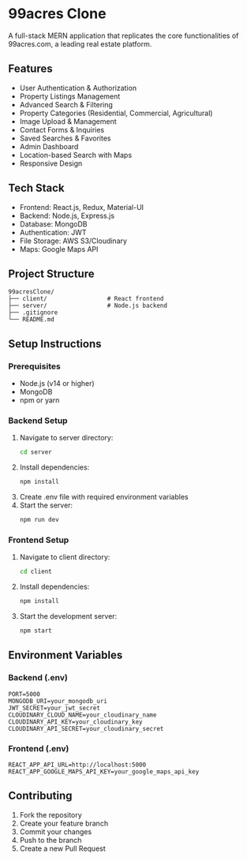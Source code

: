 # 99acres Clone

A full-stack MERN application that replicates the core functionalities of 99acres.com, a leading real estate platform.

## Features

- User Authentication & Authorization
- Property Listings Management
- Advanced Search & Filtering
- Property Categories (Residential, Commercial, Agricultural)
- Image Upload & Management
- Contact Forms & Inquiries
- Saved Searches & Favorites
- Admin Dashboard
- Location-based Search with Maps
- Responsive Design

## Tech Stack

- Frontend: React.js, Redux, Material-UI
- Backend: Node.js, Express.js
- Database: MongoDB
- Authentication: JWT
- File Storage: AWS S3/Cloudinary
- Maps: Google Maps API

## Project Structure

```
99acresClone/
├── client/                 # React frontend
├── server/                 # Node.js backend
├── .gitignore
└── README.md
```

## Setup Instructions

### Prerequisites
- Node.js (v14 or higher)
- MongoDB
- npm or yarn

### Backend Setup
1. Navigate to server directory:
   ```bash
   cd server
   ```
2. Install dependencies:
   ```bash
   npm install
   ```
3. Create .env file with required environment variables
4. Start the server:
   ```bash
   npm run dev
   ```

### Frontend Setup
1. Navigate to client directory:
   ```bash
   cd client
   ```
2. Install dependencies:
   ```bash
   npm install
   ```
3. Start the development server:
   ```bash
   npm start
   ```

## Environment Variables

### Backend (.env)
```
PORT=5000
MONGODB_URI=your_mongodb_uri
JWT_SECRET=your_jwt_secret
CLOUDINARY_CLOUD_NAME=your_cloudinary_name
CLOUDINARY_API_KEY=your_cloudinary_key
CLOUDINARY_API_SECRET=your_cloudinary_secret
```

### Frontend (.env)
```
REACT_APP_API_URL=http://localhost:5000
REACT_APP_GOOGLE_MAPS_API_KEY=your_google_maps_api_key
```

## Contributing

1. Fork the repository
2. Create your feature branch
3. Commit your changes
4. Push to the branch
5. Create a new Pull Request 